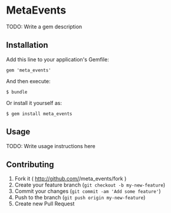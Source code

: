 # MetaEvents

TODO: Write a gem description

## Installation

Add this line to your application's Gemfile:

    gem 'meta_events'

And then execute:

    $ bundle

Or install it yourself as:

    $ gem install meta_events

## Usage

TODO: Write usage instructions here

## Contributing

1. Fork it ( http://github.com/<my-github-username>/meta_events/fork )
2. Create your feature branch (`git checkout -b my-new-feature`)
3. Commit your changes (`git commit -am 'Add some feature'`)
4. Push to the branch (`git push origin my-new-feature`)
5. Create new Pull Request
